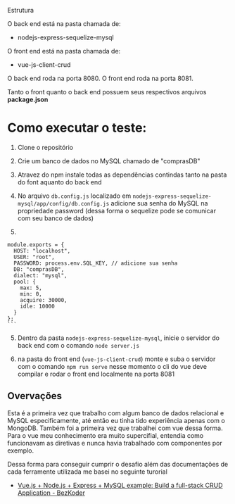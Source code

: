 Estrutura

O back end está na pasta chamada de:

- nodejs-express-sequelize-mysql
  

O front end está na pasta chamada de:

- vue-js-client-crud
  

O back end roda na porta 8080. O front end roda na porta 8081.

Tanto o front quanto o back end possuem seus respectivos arquivos **package.json**

# Como executar o teste:

1. Clone o repositório
  
2. Crie um banco de dados no MySQL chamado de "comprasDB"
  
3. Atravez do npm instale todas as dependências contindas tanto na pasta do font aquanto do back end
  
4. No arquivo `db.config.js` localizado em `nodejs-express-sequelize-mysql/app/config/db.config.js` adicione sua senha do MySQL na propriedade password (dessa forma o sequelize pode se comunicar com seu banco de dados)
  
  1. ```js
    module.exports = {
      HOST: "localhost",
      USER: "root",
      PASSWORD: process.env.SQL_KEY, // adicione sua senha
      DB: "comprasDB",
      dialect: "mysql",
      pool: {
        max: 5,
        min: 0,
        acquire: 30000,
        idle: 10000
      }
    };
    ```
    

5. Dentro da pasta `nodejs-express-sequelize-mysql`, inicie o servidor do back end com o comando `node server.js` 
  
6. na pasta do front end (`vue-js-client-crud`) monte e suba o servidor com o comando `npm run serve` nesse momento o cli do vue deve compilar e rodar o front end localmente na porta 8081
  

## Overvações

Esta é a primeira vez que trabalho com algum banco de dados relacional e MySQL especificamente, até então eu tinha tido experiência apenas com o MongoDB. Também foi a primeira vez que trabalhei com vue dessa forma. Para o vue meu conhecimento era muito supercifial, entendia como funcionavam as diretivas e nunca havia trabalhado com componentes por exemplo.

Dessa forma para conseguir cumprir o desafio além das documentações de cada ferramente utilizada me basei no seguinte turorial

- [Vue.js + Node.js + Express + MySQL example: Build a full-stack CRUD Application - BezKoder](https://www.bezkoder.com/vue-js-node-js-express-mysql-crud-example/#Configure_MySQL_database_038_Sequelize)
